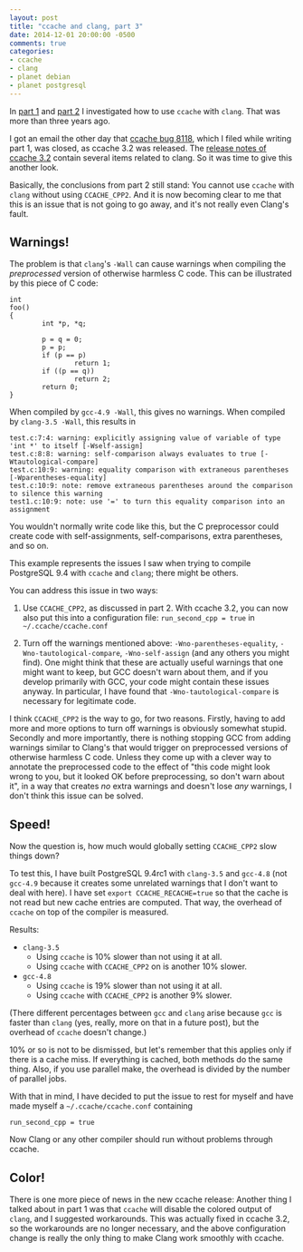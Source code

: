 ```yaml
---
layout: post
title: "ccache and clang, part 3"
date: 2014-12-01 20:00:00 -0500
comments: true
categories:
- ccache
- clang
- planet debian
- planet postgresql
---
```


In
[part 1](http://petereisentraut.blogspot.com/2011/05/ccache-and-clang.html)
and
[part 2](http://petereisentraut.blogspot.com/2011/09/ccache-and-clang-part-2.html)
I investigated how to use `ccache` with `clang`.  That was more than
three years ago.

I got an email the other day that
[ccache bug 8118](https://bugzilla.samba.org/show_bug.cgi?id=8118),
which I filed while writing part 1, was closed, as ccache 3.2 was
released.  The
[release notes of ccache 3.2](https://ccache.samba.org/releasenotes.html#_ccache_3_2)
contain several items related to clang.  So it was time to give this
another look.

Basically, the conclusions from part 2 still stand: You cannot use
`ccache` with `clang` without using `CCACHE_CPP2`.  And it is now
becoming clear to me that this is an issue that is not going to go
away, and it's not really even Clang's fault.

## Warnings!

The problem is that `clang`'s `-Wall` can cause warnings when
compiling the *preprocessed* version of otherwise harmless C code.
This can be illustrated by this piece of C code:

```
int
foo()
{
        int *p, *q;

        p = q = 0;
        p = p;
        if (p == p)
                return 1;
        if ((p == q))
                return 2;
        return 0;
}
```

When compiled by `gcc-4.9 -Wall`, this gives no warnings.  When
compiled by `clang-3.5 -Wall`, this results in
```
test.c:7:4: warning: explicitly assigning value of variable of type 'int *' to itself [-Wself-assign]
test.c:8:8: warning: self-comparison always evaluates to true [-Wtautological-compare]
test.c:10:9: warning: equality comparison with extraneous parentheses [-Wparentheses-equality]
test.c:10:9: note: remove extraneous parentheses around the comparison to silence this warning
test1.c:10:9: note: use '=' to turn this equality comparison into an assignment
```

You wouldn't normally write code like this, but the C preprocessor
could create code with self-assignments, self-comparisons, extra
parentheses, and so on.

This example represents the issues I saw when trying to compile
PostgreSQL 9.4 with `ccache` and `clang`; there might be others.

You can address this issue in two ways:

1. Use `CCACHE_CPP2`, as discussed in part 2.  With ccache 3.2, you
can now also put this into a configuration file: `run_second_cpp =
true` in `~/.ccache/ccache.conf`

2. Turn off the warnings mentioned above: `-Wno-parentheses-equality`,
`-Wno-tautological-compare`, `-Wno-self-assign` (and any others you
might find).  One might think that these are actually useful warnings
that one might want to keep, but GCC doesn't warn about them, and if
you develop primarily with GCC, your code might contain these issues
anyway.  In particular, I have found that `-Wno-tautological-compare`
is necessary for legitimate code.

I think `CCACHE_CPP2` is the way to go, for two reasons.  Firstly,
having to add more and more options to turn off warnings is obviously
somewhat stupid.  Secondly and more importantly, there is nothing
stopping GCC from adding warnings similar to Clang's that would
trigger on preprocessed versions of otherwise harmless C code.  Unless
they come up with a clever way to annotate the preprocessed code to
the effect of "this code might look wrong to you, but it looked OK
before preprocessing, so don't warn about it", in a way that creates
*no* extra warnings and doesn't lose *any* warnings, I don't think
this issue can be solved.

## Speed!

Now the question is, how much would globally setting `CCACHE_CPP2`
slow things down?

To test this, I have built PostgreSQL 9.4rc1 with `clang-3.5` and
`gcc-4.8` (not `gcc-4.9` because it creates some unrelated warnings
that I don't want to deal with here).  I have set `export
CCACHE_RECACHE=true` so that the cache is not read but new cache
entries are computed.  That way, the overhead of `ccache` on top of
the compiler is measured.

Results:

- `clang-3.5`
    - Using `ccache` is 10% slower than not using it at all.
    - Using `ccache` with `CCACHE_CPP2` on is another 10% slower.
- `gcc-4.8`
    - Using `ccache` is 19% slower than not using it at all.
    - Using `ccache` with `CCACHE_CPP2` is another 9% slower.

(There different percentages between `gcc` and `clang` arise because
`gcc` is faster than `clang` (yes, really, more on that in a future
post), but the overhead of `ccache` doesn't change.)

10% or so is not to be dismissed, but let's remember that this applies
only if there is a cache miss.  If everything is cached, both methods
do the same thing.  Also, if you use parallel make, the overhead is
divided by the number of parallel jobs.

With that in mind, I have decided to put the issue to rest for myself
and have made myself a `~/.ccache/ccache.conf` containing

    run_second_cpp = true

Now Clang or any other compiler should run without problems through
ccache.

## Color!

There is one more piece of news in the new ccache release: Another
thing I talked about in part 1 was that `ccache` will disable the
colored output of `clang`, and I suggested workarounds.  This was
actually fixed in ccache 3.2, so the workarounds are no longer
necessary, and the above configuration change is really the only thing
to make Clang work smoothly with ccache.

